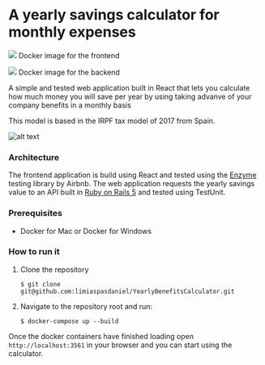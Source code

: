 # A yearly savings calculator for monthly expenses

[![](https://images.microbadger.com/badges/version/limiaspasdaniel/yearlybenefits:frontend.latest.svg)](https://microbadger.com/images/limiaspasdaniel/yearlybenefits:frontend.latest "Download frontend image") Docker image for the frontend

[![](https://images.microbadger.com/badges/version/limiaspasdaniel/yearlybenefits:backend.latest.svg)](https://microbadger.com/images/limiaspasdaniel/yearlybenefits:backend.latest "Download backend image") Docker image for the backend

A simple and tested web application built in React that lets you
calculate how much money you will save per year by using taking advanve of your company benefits in a monthly basis

This model is based in the IRPF tax model of 2017 from Spain.

![alt text](https://user-images.githubusercontent.com/7485885/46021550-3c800e80-c0e1-11e8-9358-85b9741782e4.png)

### Architecture
The frontend application is build using React and tested using the [Enzyme](https://github.com/airbnb/enzyme) testing library by Airbnb.
The web application requests the yearly savings value to an API built in [Ruby on Rails 5](https://rubyonrails.org) and tested using TestUnit.

### Prerequisites

 - Docker for Mac or Docker for Windows

### How to run it

1. Clone the repository

	`$ git clone git@github.com:limiaspasdaniel/YearlyBenefitsCalculator.git`

2. Navigate to the repository root and run:

	`$ docker-compose up --build`

Once the docker containers have finished loading open `http://localhost:3561` in your browser and you can start using the calculator.

